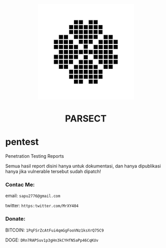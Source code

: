 <p align="center">
  <img src="https://raw.githubusercontent.com/DwiWardana/PXploit/master/parsect-logo/2019-07.v1-parsect-logo-black-mini.png"/>
</p>
<h1 align="center">
  PARSECT
</h1>

# pentest
Penetration Testing Reports

Semua hasil report disini hanya untuk dokumentasi, dan hanya dipublikasi hanya jika vulnerable tersebut sudah dipatch!

### Contac Me:
email: `sapu2776@gmail.com`

twitter: `https:twitter.com/MrXY404`

### Donate:
BITCOIN: `1PqFSrZcAtFui4qmGgFooVNz1ksXrQ75C9`

DOGE: `DRn7RAPSuv1p3gHn3kCYHfN5aPp46CqKUv`
